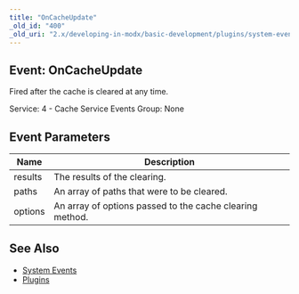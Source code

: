 ```yaml
---
title: "OnCacheUpdate"
_old_id: "400"
_old_uri: "2.x/developing-in-modx/basic-development/plugins/system-events/oncacheupdate"
---
```


## Event: OnCacheUpdate

Fired after the cache is cleared at any time.

Service: 4 - Cache Service Events 
Group: None

## Event Parameters

| Name | Description |
|------|-------------|
| results | The results of the clearing. |
| paths | An array of paths that were to be cleared. |
| options | An array of options passed to the cache clearing method. |
## See Also

- [System Events](developing-in-modx/basic-development/plugins/system-events "System Events")
- [Plugins](developing-in-modx/basic-development/plugins "Plugins")